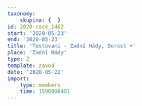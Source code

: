 ```yaml
---
taxonomy:
    skupina: {  }
id: 2020-race_1462
start: '2020-05-23'
end: '2020-05-23'
title: 'Testovani - Zadní Hády, Dorost +'
place: 'Zadní Hády'
type: Z
template: zavod
date: '2020-05-22'
import:
    type: members
    time: 1590098401
---
```

